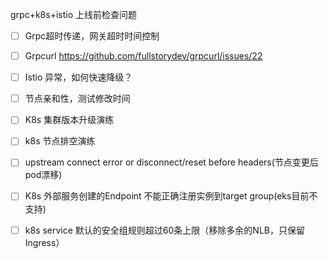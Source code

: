 grpc+k8s+istio 上线前检查问题


- [ ] Grpc超时传递，网关超时时间控制
- [ ] Grpcurl  https://github.com/fullstorydev/grpcurl/issues/22


- [ ] Istio 异常，如何快速降级？
- [ ] 节点亲和性，测试修改时间
- [ ] K8s 集群版本升级演练
- [ ] k8s 节点排空演练
- [ ] upstream connect error or disconnect/reset before headers(节点变更后pod漂移)



- [ ] K8s 外部服务创建的Endpoint 不能正确注册实例到target group(eks目前不支持)
- [ ] k8s service 默认的安全组规则超过60条上限（移除多余的NLB，只保留Ingress）
